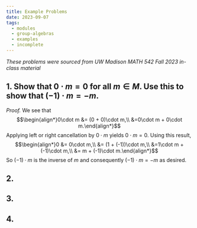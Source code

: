 ```yaml
---
title: Example Problems
date: 2023-09-07
tags:
  - modules
  - group-algebras
  - examples
  - incomplete
---
```

*These problems were sourced from UW Madison MATH 542 Fall 2023 in-class material*
## 1. Show that $0\cdot m = 0$ for all $m\in M$. Use this to show that $(-1)\cdot m = -m$.
*Proof.* We see that $$\begin{align*}0\cdot m &= (0 + 0)\cdot m,\\
&=0\cdot m + 0\cdot m.\end{align*}$$
Applying left or right cancellation by $0\cdot m$ yields $0 \cdot m = 0$. Using this result, $$\begin{align*}0 &= 0\cdot m,\\
&= (1 + (-1))\cdot m,\\
&=1\cdot m + (-1)\cdot m,\\
&= m + (-1)\cdot m.\end{align*}$$
So $(-1)\cdot m$ is the inverse of $m$ and consequently $(-1)\cdot m = -m$ as desired. 

## 2.

## 3.

## 4.
